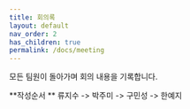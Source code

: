 ```yaml
---
title: 회의록
layout: default
nav_order: 2
has_children: true
permalink: /docs/meeting
---
```


모든 팀원이 돌아가며 회의 내용을 기록합니다.

**작성순서 **
류지수 -> 박주미 -> 구민성 -> 한예지
